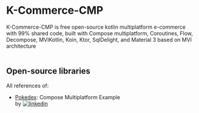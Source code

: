 # K-Commerce-CMP

K-Commerce-CMP is free open-source kotlin multiplatform e-commerce with 99% shared code, built with Compose multiplatform, Coroutines, Flow, Decompose, MVIKotlin, Koin, Ktor, SqlDelight, and Material 3 based on MVI architecture
<br>
<br>

## Open-source libraries
All references of:
- [Pokedex](https://github.com/MohamedRejeb/Pokedex): Compose Multiplatform Example <br>
by [![linkedin](https://img.shields.io/badge/linkedin-0A66C2?style=for-the-badge&logo=linkedin&logoColor=white)](https://www.linkedin.com/in/MohamedRejeb/)
